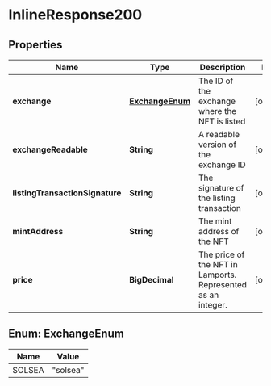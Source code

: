 

# InlineResponse200


## Properties

Name | Type | Description | Notes
------------ | ------------- | ------------- | -------------
**exchange** | [**ExchangeEnum**](#ExchangeEnum) | The ID of the exchange where the NFT is listed  |  [optional]
**exchangeReadable** | **String** | A readable version of the exchange ID  |  [optional]
**listingTransactionSignature** | **String** | The signature of the listing transaction  |  [optional]
**mintAddress** | **String** | The mint address of the NFT  |  [optional]
**price** | **BigDecimal** | The price of the NFT in Lamports. Represented as an integer. |  [optional]



## Enum: ExchangeEnum

Name | Value
---- | -----
SOLSEA | &quot;solsea&quot;



